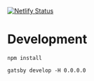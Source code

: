 [![Netlify Status](https://api.netlify.com/api/v1/badges/243c1715-221f-4e19-b42c-14fcafa21113/deploy-status)](https://app.netlify.com/sites/dannesteknikhorna/deploys)

# Development
`npm install`

`gatsby develop -H 0.0.0.0`
